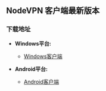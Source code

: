 ## NodeVPN 客户端最新版本
### 下载地址
- **Windows平台:**
  * [Windows客户端](https://raw.githubusercontent.com/newbreedlimited/nodevpn/master/NODEVPN_1.0.19.0.zip)

- **Android平台:**
  * [Android客户端](https://github.com/newbreedlimited/nodevpn/blob/master/nodevpn_3.2.apk?raw=true)



